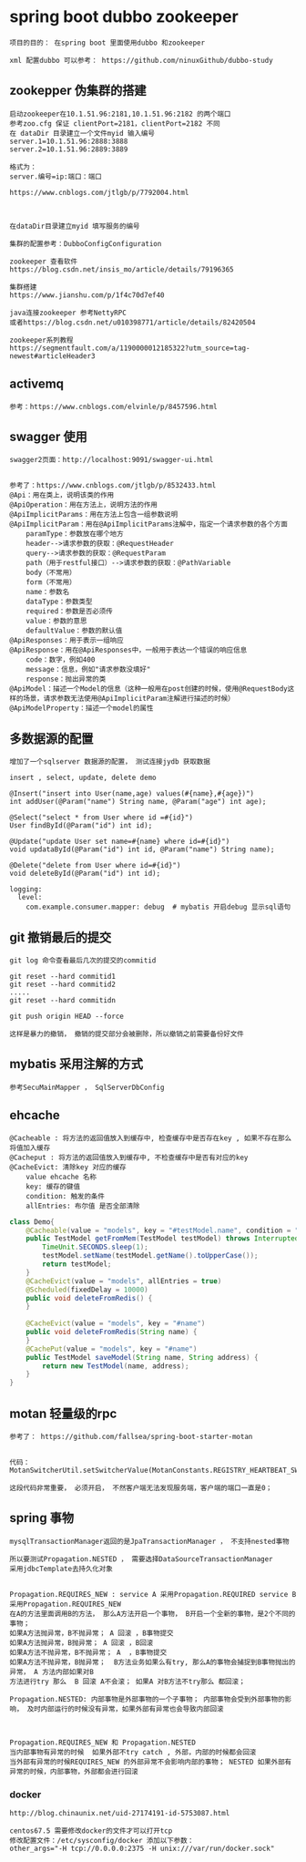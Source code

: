 

# spring boot dubbo zookeeper
    项目的目的： 在spring boot 里面使用dubbo 和zookeeper
    
    xml 配置dubbo 可以参考： https://github.com/ninuxGithub/dubbo-study
    

## zookepper 伪集群的搭建
    启动zookeeper在10.1.51.96:2181,10.1.51.96:2182 的两个端口
    参考zoo.cfg 保证 clientPort=2181，clientPort=2182 不同  
    在 dataDir 目录建立一个文件myid 输入编号
    server.1=10.1.51.96:2888:3888
    server.2=10.1.51.96:2889:3889
    
    格式为：
    server.编号=ip:端口：端口

    https://www.cnblogs.com/jtlgb/p/7792004.html
    
    
    
    在dataDir目录建立myid 填写服务的编号
    
    集群的配置参考：DubboConfigConfiguration
    
    zookeeper 查看软件
    https://blog.csdn.net/insis_mo/article/details/79196365
    
    集群搭建
    https://www.jianshu.com/p/1f4c70d7ef40
    
    java连接zookeeper 参考NettyRPC
    或者https://blog.csdn.net/u010398771/article/details/82420504
    
    zookeeper系列教程
    https://segmentfault.com/a/1190000012185322?utm_source=tag-newest#articleHeader3
    
    
## activemq 
    参考：https://www.cnblogs.com/elvinle/p/8457596.html
    
    
    

## swagger 使用
    
    swagger2页面：http://localhost:9091/swagger-ui.html
    

    参考了：https://www.cnblogs.com/jtlgb/p/8532433.html
    @Api：用在类上，说明该类的作用
    @ApiOperation：用在方法上，说明方法的作用
    @ApiImplicitParams：用在方法上包含一组参数说明
    @ApiImplicitParam：用在@ApiImplicitParams注解中，指定一个请求参数的各个方面
        paramType：参数放在哪个地方
        header-->请求参数的获取：@RequestHeader
        query-->请求参数的获取：@RequestParam
        path（用于restful接口）-->请求参数的获取：@PathVariable
        body（不常用）
        form（不常用）
        name：参数名
        dataType：参数类型
        required：参数是否必须传
        value：参数的意思
        defaultValue：参数的默认值
    @ApiResponses：用于表示一组响应
    @ApiResponse：用在@ApiResponses中，一般用于表达一个错误的响应信息
        code：数字，例如400
        message：信息，例如"请求参数没填好"
        response：抛出异常的类
    @ApiModel：描述一个Model的信息（这种一般用在post创建的时候，使用@RequestBody这样的场景，请求参数无法使用@ApiImplicitParam注解进行描述的时候）
    @ApiModelProperty：描述一个model的属性    
    
    
    
## 多数据源的配置
    增加了一个sqlserver 数据源的配置， 测试连接jydb 获取数据
    
    insert , select, update, delete demo
    
    @Insert("insert into User(name,age) values(#{name},#{age})")
    int addUser(@Param("name") String name, @Param("age") int age);

    @Select("select * from User where id =#{id}")
    User findById(@Param("id") int id);

    @Update("update User set name=#{name} where id=#{id}")
    void updataById(@Param("id") int id, @Param("name") String name);

    @Delete("delete from User where id=#{id}")
    void deleteById(@Param("id") int id);
    
    logging:
      level:
        com.example.consumer.mapper: debug  # mybatis 开启debug 显示sql语句
        
        
        
## git 撤销最后的提交

    git log 命令查看最后几次的提交的commitid
    
    git reset --hard commitid1
    git reset --hard commitid2
    .....
    git reset --hard commitidn
    
    git push origin HEAD --force
    
    这样是暴力的撤销， 撤销的提交部分会被删除，所以撤销之前需要备份好文件
    

## mybatis 采用注解的方式

    参考SecuMainMapper ， SqlServerDbConfig  
    
## ehcache
    @Cacheable : 将方法的返回值放入到缓存中, 检查缓存中是否存在key , 如果不存在那么将值加入缓存
    @Cacheput : 将方法的返回值放入到缓存中, 不检查缓存中是否有对应的key
    @CacheEvict: 清除key 对应的缓存
        value ehcache 名称
        key: 缓存的键值
        condition: 触发的条件
        allEntries: 布尔值 是否全部清除  


```java
class Demo{
    @Cacheable(value = "models", key = "#testModel.name", condition = "#testModel.address !=  '' ")
    public TestModel getFromMem(TestModel testModel) throws InterruptedException {
        TimeUnit.SECONDS.sleep(1);
        testModel.setName(testModel.getName().toUpperCase());
        return testModel;
    }
    @CacheEvict(value = "models", allEntries = true)
    @Scheduled(fixedDelay = 10000)
    public void deleteFromRedis() {
    }
 
    @CacheEvict(value = "models", key = "#name")
    public void deleteFromRedis(String name) {
    }
    @CachePut(value = "models", key = "#name")
    public TestModel saveModel(String name, String address) {
        return new TestModel(name, address);
    }
}
```



## motan 轻量级的rpc
    参考了： https://github.com/fallsea/spring-boot-starter-motan
    
    
    代码：
    MotanSwitcherUtil.setSwitcherValue(MotanConstants.REGISTRY_HEARTBEAT_SWITCHER,true);
    
    这段代码非常重要， 必须开启， 不然客户端无法发现服务端，客户端的端口一直是0；
    
    
## spring 事物
    mysqlTransactionManager返回的是JpaTransactionManager ， 不支持nested事物
    
    所以要测试Propagation.NESTED ， 需要选择DataSourceTransactionManager
    采用jdbcTemplate去持久化对象
    
    
    Propagation.REQUIRES_NEW : service A 采用Propagation.REQUIRED service B 采用Propagation.REQUIRES_NEW 
    在A的方法里面调用B的方法， 那么A方法开启一个事物， B开启一个全新的事物，是2个不同的事物；
    如果A方法抛异常，B不抛异常； A 回滚 ，B事物提交
    如果A方法抛异常，B抛异常； A 回滚 ，B回滚
    如果A方法不抛异常，B不抛异常； A  ，B事物提交
    如果A方法不抛异常，B抛异常；  B方法业务如果么有try, 那么A的事物会捕捉到B事物抛出的异常， A 方法内部如果对B
    方法进行try 那么  B 回滚 A不会滚； 如果A 对B方法不try那么 都回滚；
    
    Propagation.NESTED: 内部事物是外部事物的一个子事物； 内部事物会受到外部事物的影响， 及时内部运行的时候没有异常，如果外部有异常也会导致内部回滚
    
    
    
    Propagation.REQUIRES_NEW 和 Propagation.NESTED 
    当内部事物有异常的时候  如果外部不try catch , 外部，内部的时候都会回滚
    当外部有异常的时候REQUIRES_NEW 的外部异常不会影响内部的事物； NESTED 如果外部有异常的时候，内部事物，外部都会进行回滚
    
### docker
    http://blog.chinaunix.net/uid-27174191-id-5753087.html
    
    centos67.5 需要修改docker的文件才可以打开tcp
    修改配置文件：/etc/sysconfig/docker 添加以下参数：    
    other_args="-H tcp://0.0.0.0:2375 -H unix:///var/run/docker.sock"
    
      
    
    
    